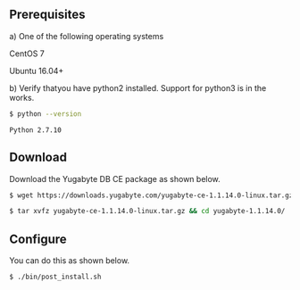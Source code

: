 ## Prerequisites

a) One of the following operating systems

<i class="icon-centos"></i> CentOS 7 

<i class="icon-ubuntu"></i> Ubuntu 16.04+

b) Verify thatyou have python2 installed. Support for python3 is in the works.

```sh
$ python --version
```

```
Python 2.7.10
```

## Download

Download the Yugabyte DB CE package as shown below.

```sh
$ wget https://downloads.yugabyte.com/yugabyte-ce-1.1.14.0-linux.tar.gz
```

```sh
$ tar xvfz yugabyte-ce-1.1.14.0-linux.tar.gz && cd yugabyte-1.1.14.0/
```

## Configure

You can do this as shown below.

```sh
$ ./bin/post_install.sh
```
